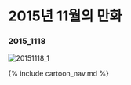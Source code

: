 # 2015년 11월의 만화

### 2015_1118
![20151118_1](/2015_11/20151118_1.jpg)

{% include cartoon_nav.md %}
